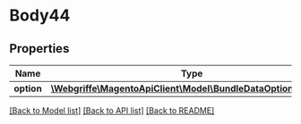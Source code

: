 # Body44

## Properties
Name | Type | Description | Notes
------------ | ------------- | ------------- | -------------
**option** | [**\Webgriffe\MagentoApiClient\Model\BundleDataOptionInterface**](BundleDataOptionInterface.md) |  | 

[[Back to Model list]](../README.md#documentation-for-models) [[Back to API list]](../README.md#documentation-for-api-endpoints) [[Back to README]](../README.md)


